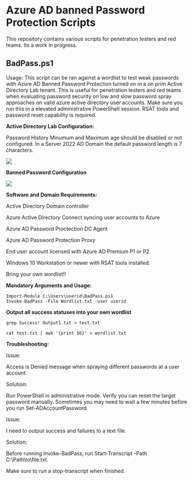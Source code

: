 # Azure AD banned Password Protection Scripts

This repository contains various scripts for penetration testers and red teams. Its a work in progress. 

## BadPass.ps1
Usage: This script can be ran against a wordlist to test weak passwords with Azure AD Banned Password Protection turned on in a on prim Active Directory Lab tenant. This is useful for penetration testers and red teams when evaluating password security on low and slow password spray approaches on valid azure active directory user accounts.  Make sure you run this in a elevated administrative PowerShell session. RSAT tools and password reset capability is required. 

**Active Directory Lab Configuration:**

Password History Minumum and Maximum age should be disabled or not configured. In a Server 2022 AD Domain the default password length is 7 characters.

![](https://github.com/rootsecdev/Azure-Red-Team/blob/master/BannedPasswordProtection/Screenshots/AzureADBanned1.png)
  
**Banned Password Configuration**

![](https://github.com/rootsecdev/Azure-Red-Team/blob/master/BannedPasswordProtection/Screenshots/AzureADBanned2.png)

**Software and Domain Requirements:**

Active Directory Domain controller 

Azure Active Directory Connect syncing user accounts to Azure

Azure AD Password Proctection DC Agent

Azure AD Password Protection Proxy

End user account licensed with Azure AD Premium P1 or P2

Windows 10 Workstation or newer with RSAT tools installed.

Bring your own wordlist!!

**Mandatory Arguments and Usage:**

```
Import-Module C:\Users\userid\BadPass.ps1
Invoke-BadPass -File Wordlist.txt -user userid
```

**Output all success statuses into your own wordlist**
```
grep Success! Output1.txt > test.txt

cat test.txt | awk '{print $6}' > wordlist.txt
```


**Troubleshooting:**

Issue: 

Access is Denied message when spraying different passwords at a user account. 

Solution: 

Run PowerShell in administrative mode. Verify you can reset the target password manually. Sometimes you may need to wait a few minutes before you run Set-ADAccountPassword. 

Issue: 

I need to output success and failures to a text file.

Solution: 

Before running Invoke-BadPass, run Start-Transcript -Path C:\Path\to\file.txt. 

Make sure to run a stop-transcript when finished. 
